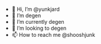 - 👋 Hi, I’m @yunkjard
- 👀 I’m degen
- 🌱 I’m currently degen
- 💞️ I’m looking to degen
- 📫 How to reach me @shooshjunk

<!---
yunkjard/yunkjard is a ✨ special ✨ repository because its `README.md` (this file) appears on your GitHub profile.
You can click the Preview link to take a look at your changes.
--->
